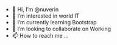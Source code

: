 - 👋 Hi, I’m @nuverin
- 👀 I’m interested in world IT
- 🌱 I’m currently learning Bootstrap 
- 💞️ I’m looking to collaborate on Working
- 📫 How to reach me ...

<!---
nuverin/nuverin is a ✨ special ✨ repository because its `README.md` (this file) appears on your GitHub profile.
You can click the Preview link to take a look at your changes.
--->

